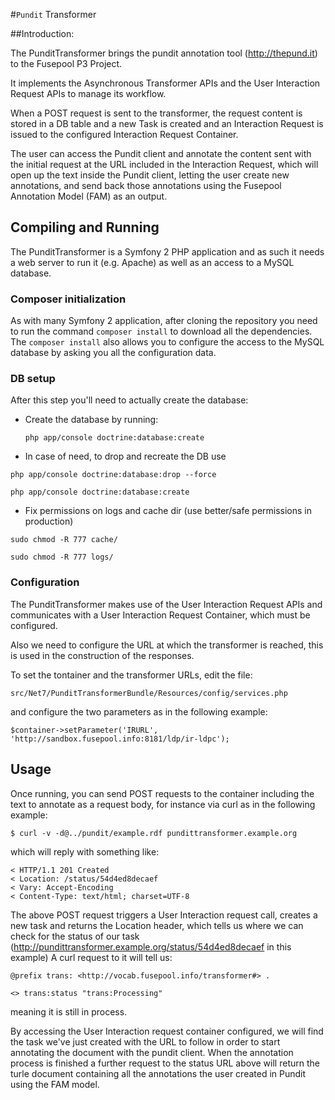 #`Pundit` Transformer

##Introduction:

The PunditTransformer brings the pundit annotation tool (http://thepund.it) to the Fusepool P3 Project.

It implements the Asynchronous Transformer APIs and the User Interaction Request APIs to manage its workflow.

When a POST request is sent to the transformer, the request content is stored in a DB table and a new Task is created and
an Interaction Request is issued to the configured Interaction Request Container.

The user can access the Pundit client and annotate the content sent with the initial request at the URL included in the
Interaction Request, which will open up the text inside the Pundit client, letting the user create new annotations, and send
 back those annotations using the Fusepool Annotation Model (FAM) as an output.

## Compiling and Running

The PunditTransformer is a Symfony 2 PHP application and as such it needs a web server to run it (e.g. Apache) as well as
an access to a MySQL database.

### Composer initialization

As with many Symfony 2 application, after cloning the repository you need to run the command `composer install` to download all the dependencies.
The `composer install` also allows you to configure the access to the MySQL database by asking you all the configuration data.

### DB setup
After this step you'll need to actually create the database:

* Create the database by running:

    `php app/console doctrine:database:create`

* In case of need, to drop and recreate the DB use

`php app/console doctrine:database:drop --force`

`php app/console doctrine:database:create`


* Fix permissions on logs and cache dir (use better/safe permissions in production)

`sudo chmod -R 777 cache/`

`sudo chmod -R 777 logs/`

### Configuration
The PunditTransformer makes use of the User Interaction Request APIs and communicates with a User Interaction Request Container, which must be configured.

Also we need to configure the URL at which the transformer is reached, this is used in the construction of the responses.

To set the tontainer and the transformer URLs, edit the file:

`src/Net7/PunditTransformerBundle/Resources/config/services.php`

and configure the two parameters as in the following example:

    $container->setParameter('IRURL', 'http://sandbox.fusepool.info:8181/ldp/ir-ldpc');


## Usage

Once running, you can send POST requests to the container including the text to annotate as a request body, for instance via curl as in the following example:

    $ curl -v -d@../pundit/example.rdf pundittransformer.example.org

which will reply with something like:

    < HTTP/1.1 201 Created
    < Location: /status/54d4ed8decaef
    < Vary: Accept-Encoding
    < Content-Type: text/html; charset=UTF-8

The above POST request triggers a User Interaction request call, creates a new task and returns the Location header, which tells us where we can check for the status of our task (http://pundittransformer.example.org/status/54d4ed8decaef in this example)
A curl request to it will tell us:

    @prefix trans: <http://vocab.fusepool.info/transformer#> .

    <> trans:status "trans:Processing"

meaning it is still in process.

By accessing the User Interaction request container configured, we will find the task we've just created with the URL to follow in order to start annotating the document with the pundit client.
 When the annotation process is finished a further request to the status URL above will return the turle document containing all the annotations the user created in Pundit using the FAM model.





